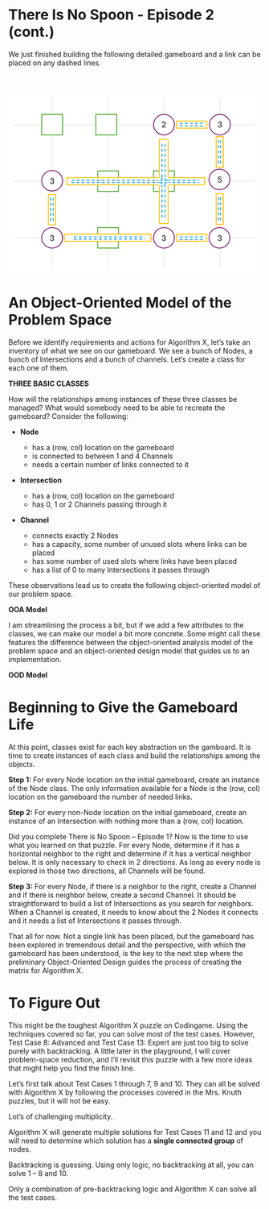 # There Is No Spoon - Episode 2 (cont.)

We just finished building the following detailed gameboard and a link can be placed on any dashed lines.

<BR><BR>
![Full Gameboard](FullGameboard.png)
<BR>

# An Object-Oriented Model of the Problem Space

Before we identify requirements and actions for Algorithm X, let’s take an inventory of what we see on our gameboard. We see a bunch of Nodes, a bunch of Intersections and a bunch of channels. Let’s create a class for each one of them.

__THREE BASIC CLASSES__

How will the relationships among instances of these three classes be managed? What would somebody need to be able to recreate the gameboard? Consider the following:

* __Node__
    * has a (row, col) location on the gameboard
    * is connected to between 1 and 4 Channels
    * needs a certain number of links connected to it
    
* __Intersection__
    - has a (row, col) location on the gameboard
    - has 0, 1 or 2 Channels passing through it
 
* __Channel__
    - connects exactly 2 Nodes
    - has a capacity, some number of unused slots where links can be placed
    - has some number of used slots where links have been placed
    - has a list of 0 to many Intersections it passes through

These observations lead us to create the following object-oriented model of our problem space. 

__OOA Model__

I am streamlining the process a bit, but if we add a few attributes to the classes, we can make our model a bit more concrete. Some might call these features the difference between the object-oriented analysis model of the problem space and an object-oriented design model that guides us to an implementation.

__OOD Model__

# Beginning to Give the Gameboard Life

At this point, classes exist for each key abstraction on the gamboard. It is time to create instances of each class and build the relationships among the objects.

__Step 1:__ For every Node location on the initial gameboard, create an instance of the Node class. The only information available for a Node is the (row, col) location on the gameboard the number of needed links.

__Step 2:__ For every non-Node location on the initial gameboard, create an instance of an Intersection with nothing more than a (row, col) location.

Did you complete There is No Spoon – Episode 1? Now is the time to use what you learned on that puzzle. For every Node, determine if it has a horizontal neighbor to the right and determine if it has a vertical neighbor below. It is only necessary to check in 2 directions. As long as every node is explored in those two directions, all Channels will be found. 

__Step 3:__ For every Node, if there is a neighbor to the right, create a Channel and if there is neighbor below, create a second Channel. It should be straightforward to build a list of Intersections as you search for neighbors. When a Channel is created, it needs to know about the 2 Nodes it connects and it needs a list of Intersections it passes through.

That all for now. Not a single link has been placed, but the gameboard has been explored in tremendous detail and the perspective, with which the gameboard has been understood, is the key to the next step where the preliminary Object-Oriented Design guides the process of creating the matrix for Algorithm X.



# To Figure Out

This might be the toughest Algorithm X puzzle on Codingame. Using the techniques covered so far, you can solve most of the test cases. However, Test Case 8: Advanced and Test Case 13: Expert are just too big to solve purely with backtracking. A little later in the playground, I will cover problem-space reduction, and I’ll revisit this puzzle with a few more ideas that might help you find the finish line.

Let’s first talk about Test Cases 1 through 7, 9 and 10. They can all be solved with Algorithm X by following the processes covered in the Mrs. Knuth puzzles, but it will not be easy.

Lot’s of challenging multiplicity.


Algorithm X will generate multiple solutions for Test Cases 11 and 12 and you will need to determine which solution has a __single connected group__ of nodes.



Backtracking is guessing. Using only logic, no backtracking at all, you can solve 1 – 8 and 10.

Only a combination of pre-backtracking logic and Algorithm X can solve all the test cases.
